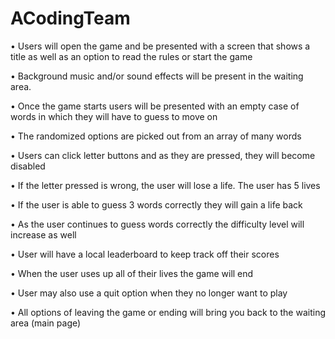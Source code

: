 # ACodingTeam

•	Users will open the game and be presented with a screen that shows a title as well as an option to read the rules or start the game 

•	Background music and/or sound effects will be present in the waiting area. 

•	Once the game starts users will be presented with an empty case of words in which they will have to guess to move on

•	The randomized options are picked out from an array of many words 

•	Users can click letter buttons and as they are pressed, they will become disabled

•	If the letter pressed is wrong, the user will lose a life. The user has 5 lives

•	If the user is able to guess 3 words correctly they will gain a life back

•	As the user continues to guess words correctly the difficulty level will increase as well 

•	User will have a local leaderboard to keep track off their scores

•	When the user uses up all of their lives the game will end 

•	User may also use a quit option when they no longer want to play 

•	All options of leaving the game or ending will bring you back to the waiting area (main page)
